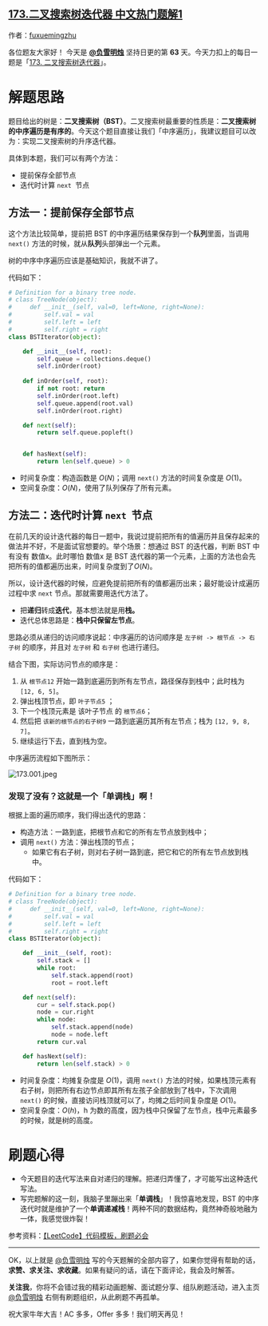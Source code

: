 ## [173.二叉搜索树迭代器 中文热门题解1](https://leetcode.cn/problems/binary-search-tree-iterator/solutions/100000/fu-xue-ming-zhu-dan-diao-zhan-die-dai-la-dkrm)

作者：[fuxuemingzhu](https://leetcode.cn/u/fuxuemingzhu)

各位题友大家好！ 今天是 **[@负雪明烛](/u/fuxuemingzhu/)** 坚持日更的第 **63** 天。今天力扣上的每日一题是「[173. 二叉搜索树迭代器](https://leetcode-cn.com/problems/binary-search-tree-iterator/)」。

# 解题思路

题目给出的树是：**二叉搜索树（BST）**。二叉搜索树最重要的性质是：**二叉搜索树的中序遍历是有序的**。今天这个题目直接让我们「中序遍历」，我建议题目可以改为：实现二叉搜索树的升序迭代器。

具体到本题，我们可以有两个方法：

- 提前保存全部节点
- 迭代时计算 `next`  节点

## 方法一：提前保存全部节点


这个方法比较简单，提前把 BST 的中序遍历结果保存到一个**队列**里面，当调用 `next()` 方法的时候，就从**队列**头部弹出一个元素。


树的中序中序遍历应该是基础知识，我就不讲了。


代码如下：

```Python []
# Definition for a binary tree node.
# class TreeNode(object):
#     def __init__(self, val=0, left=None, right=None):
#         self.val = val
#         self.left = left
#         self.right = right
class BSTIterator(object):

    def __init__(self, root):
        self.queue = collections.deque()
        self.inOrder(root)
    
    def inOrder(self, root):
        if not root: return
        self.inOrder(root.left)
        self.queue.append(root.val)
        self.inOrder(root.right)

    def next(self):
        return self.queue.popleft()


    def hasNext(self):
        return len(self.queue) > 0
```


- 时间复杂度：构造函数是 $O(N)$；调用 `next()` 方法的时间复杂度是 $O(1)$。
- 空间复杂度：$O(N)$，使用了队列保存了所有元素。



## 方法二：迭代时计算 `next`  节点


在前几天的设计迭代器的每日一题中，我说过提前把所有的值遍历并且保存起来的做法并不好，不是面试官想要的。举个场景：想通过 BST 的迭代器，判断 BST 中有没有 数值x。此时哪怕 数值x 是 BST 迭代器的第一个元素，上面的方法也会先把所有的值都遍历出来，时间复杂度到了$O(N)$。


所以，设计迭代器的时候，应避免提前把所有的值都遍历出来；最好能设计成遍历过程中求 `next` 节点。那就需要用迭代方法了。


- 把**递归**转成**迭代**，基本想法就是用**栈。**
- 迭代总体思路是：**栈中只保留左节点**。


思路必须从递归的访问顺序说起：中序遍历的访问顺序是 `左子树 -> 根节点 -> 右子树` 的顺序，并且对 `左子树` 和 `右子树` 也进行递归。

结合下图，实际访问节点的顺序是：
1. 从 `根节点12` 开始一路到底遍历到所有左节点，路径保存到栈中；此时栈为 `[12, 6, 5]`。
2. 弹出栈顶节点，即 `叶子节点5` ；
2. 下一个栈顶元素是 该叶子节点 的 `根节点6`；
3. 然后把 `该新的根节点的右子树9` 一路到底遍历其所有左节点；栈为 `[12, 9, 8, 7]`。
4. 继续运行下去，直到栈为空。



中序遍历流程如下图所示：

![173.001.jpeg](https://pic.leetcode-cn.com/1616898885-tLjlOD-173.001.jpeg)

### 发现了没有？这就是一个「单调栈」啊！



根据上面的遍历顺序，我们得出迭代的思路：

- 构造方法：一路到底，把根节点和它的所有左节点放到栈中；
- 调用 `next()` 方法：弹出栈顶的节点；
  - 如果它有右子树，则对右子树一路到底，把它和它的所有左节点放到栈中。


代码如下：

```Python []
# Definition for a binary tree node.
# class TreeNode(object):
#     def __init__(self, val=0, left=None, right=None):
#         self.val = val
#         self.left = left
#         self.right = right
class BSTIterator(object):

    def __init__(self, root):
        self.stack = []
        while root:
            self.stack.append(root)
            root = root.left

    def next(self):
        cur = self.stack.pop()
        node = cur.right
        while node:
            self.stack.append(node)
            node = node.left
        return cur.val

    def hasNext(self):
        return len(self.stack) > 0
```




- 时间复杂度：均摊复杂度是 $O(1)$，调用 `next()` 方法的时候，如果栈顶元素有右子树，则把所有右边节点即其所有左孩子全部放到了栈中，下次调用 `next()` 的时候，直接访问栈顶就可以了，均摊之后时间复杂度是 $O(1)$。
- 空间复杂度：$O(h)$，h 为数的高度，因为栈中只保留了左节点，栈中元素最多的时候，就是树的高度。




# 刷题心得


- 今天题目的迭代写法来自对递归的理解。把递归弄懂了，才可能写出这种迭代写法。
- 写完题解的这一刻，我脑子里蹦出来「**单调栈**」！我惊喜地发现，BST 的中序迭代时就是维护了一个**单调递减栈**！两种不同的数据结构，竟然神奇般地融为一体，我感觉很炸裂！


参考资料：[【LeetCode】代码模板，刷题必会](https://fuxuemingzhu.blog.csdn.net/article/details/101900729)


-----


OK，以上就是 [@负雪明烛](https://leetcode-cn.com/u/fuxuemingzhu/) 写的今天题解的全部内容了，如果你觉得有帮助的话，**求赞、求关注、求收藏**。如果有疑问的话，请在下面评论，我会及时解答。


**关注我**，你将不会错过我的精彩动画题解、面试题分享、组队刷题活动，进入主页 [@负雪明烛](https://leetcode-cn.com/u/fuxuemingzhu/) 右侧有刷题组织，从此刷题不再孤单。


祝大家牛年大吉！AC 多多，Offer 多多！我们明天再见！